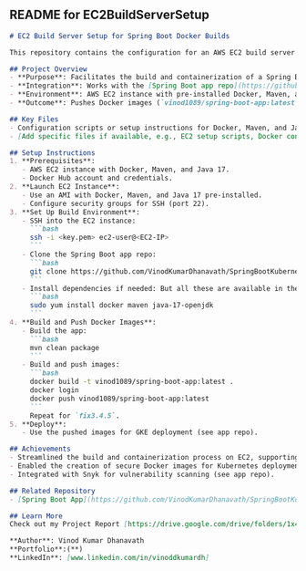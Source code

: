 
## README for EC2BuildServerSetup

```markdown
# EC2 Build Server Setup for Spring Boot Docker Builds

This repository contains the configuration for an AWS EC2 build server running Docker, Maven, and Java 17. It supports the build and containerization of a Spring Boot application for Kubernetes deployment, forming a critical part of a real-world DevOps pipeline.

## Project Overview
- **Purpose**: Facilitates the build and containerization of a Spring Boot app using an EC2 server.
- **Integration**: Works with the [Spring Boot app repo](https://github.com/VinodKumarDhanavath/SpringBootKubernetesApp) for application development and deployment.
- **Environment**: AWS EC2 instance with pre-installed Docker, Maven, and Java 17.
- **Outcome**: Pushes Docker images (`vinod1089/spring-boot-app:latest` and `fix3.4.5`) to Docker Hub for deployment on Google Kubernetes Engine (GKE).

## Key Files
- Configuration scripts or setup instructions for Docker, Maven, and Java 17 (if applicable).
- [Add specific files if available, e.g., EC2 setup scripts, Docker configs]

## Setup Instructions
1. **Prerequisites**:
   - AWS EC2 instance with Docker, Maven, and Java 17.
   - Docker Hub account and credentials.
2. **Launch EC2 Instance**:
   - Use an AMI with Docker, Maven, and Java 17 pre-installed.
   - Configure security groups for SSH (port 22).
3. **Set Up Build Environment**:
   - SSH into the EC2 instance:
     ```bash
     ssh -i <key.pem> ec2-user@<EC2-IP>
     ```
   - Clone the Spring Boot app repo:
     ```bash
     git clone https://github.com/VinodKumarDhanavath/SpringBootKubernetesApp
     ```
   - Install dependencies if needed: But all these are available in the repo.
     ```bash
     sudo yum install docker maven java-17-openjdk
     ```
4. **Build and Push Docker Images**:
   - Build the app:
     ```bash
     mvn clean package
     ```
   - Build and push images:
     ```bash
     docker build -t vinod1089/spring-boot-app:latest .
     docker login
     docker push vinod1089/spring-boot-app:latest
     ```
     Repeat for `fix3.4.5`.
5. **Deploy**:
   - Use the pushed images for GKE deployment (see app repo).

## Achievements
- Streamlined the build and containerization process on EC2, supporting a secure DevOps pipeline.
- Enabled the creation of secure Docker images for Kubernetes deployment.
- Integrated with Snyk for vulnerability scanning (see app repo).

## Related Repository
- [Spring Boot App](https://github.com/VinodKumarDhanavath/SpringBootKubernetesApp): Application code and Kubernetes configuration.

## Learn More
Check out my Project Report [https://drive.google.com/drive/folders/1x491xO3BcEop-Yp4IcHtM4xdf7mY9b22?usp=sharing]for detailed documentation, screenshots (e.g., Snyk results, `kubectl` outputs), and visualizations.

**Author**: Vinod Kumar Dhanavath  
**Portfolio**:(**)  
**LinkedIn**: [www.linkedin.com/in/vinoddkumardh]
